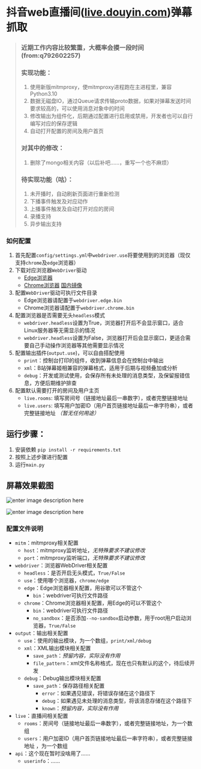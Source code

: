 # 抖音web直播间([live.douyin.com](https://live.douyin.com))弹幕抓取


> ### 近期工作内容比较繁重，大概率会摸一段时间 (from:q792602257)
> 
> ### 实现功能： 
> 1. 使用新版mitmproxy，使mitmproxy进程跑在主进程里，兼容Python3.10
> 2. 数据无磁盘IO，通过Queue请求传输proto数据，如果对弹幕发送时间要求较高的，可以使用消息对象中的时间 
> 3. 修改输出为组件化，后期通过配置进行启用或禁用，开发者也可以自行编写对应的保存逻辑 
> 4. 自动打开配置的房间及用户首页 
>  
> ### 对其中的修改： 
> 1. 删除了mongo相关内容（以后补吧……，重写一个也不麻烦）  
> 
> ### 待实现功能（咕）： 
> 1. 未开播时，自动刷新页面进行重新检测 
> 2. 下播事件触发及对应动作 
> 3. 上播事件触发及自动打开对应的房间 
> 4. 录播支持 
> 5. 异步输出支持 

### **如何配置**
1. 首先配置`config/settings.yml`中`webdriver.use`将要使用到的浏览器（现仅支持`chrome`及`edge`浏览器）
2. 下载对应浏览器`WebDriver`驱动
   - [Edge浏览器](https://developer.microsoft.com/en-us/microsoft-edge/tools/webdriver/)
   - [Chrome浏览器](https://chromedriver.chromium.org/downloads "官网下载") [国内镜像](https://registry.npmmirror.com/binary.html?path=chromedriver/ "淘宝镜像")
3. 配置`WebDriver`驱动可执行文件目录
   - Edge浏览器请配置于`webdriver.edge.bin`
   - Chrome浏览器请配置于`webdriver.chrome.bin`
4. 配置浏览器是否需要无头`headless`模式
   - `webdriver.headless`设置为True，浏览器打开后不会显示窗口，适合Linux服务器等无需显示的情况
   - `webdriver.headless`设置为False，浏览器打开后会显示窗口，更适合需要自己手动操作浏览器等其他需要显示情况
5. 配置输出插件(`output.use`)，可以自由搭配使用
   - `print`：控制台打印的组件，收到弹幕信息会在控制台中输出
   - `xml`：B站弹幕姬相兼容的弹幕格式，适用于后期与视频叠加或分析
   - `debug`：开发或测试使用，会保存所有未处理的消息类型，及保留报错信息，方便后期维护排查
6. 配置默认需要打开的房间及用户主页
   - `live.rooms`: 填写房间号（链接地址最后一串数字），或者完整链接地址
   - `live.users`: 填写用户加密ID（用户首页链接地址最后一串字符串），或者完整链接地址 *（暂无任何用途）*

## 运行步骤：

1. 安装依赖 `pip install -r requirements.txt`
2. 按照上述步骤进行配置
3. 运行`main.py`


## **屏幕效果截图**

![enter image description here](https://github.com/FedoraLinux1/douyin_web_live/blob/main/20220519190807.png)

![enter image description here](https://github.com/gll19920817/tiktok_live/blob/main/WX20211129-144919@2x.png?raw=true)


### 配置文件说明

- `mitm`：mitmproxy相关配置
  - `host`：mitmproxy监听地址，_无特殊要求不建议修改_
  - `port`：mitmproxy监听端口，_无特殊要求不建议修改_
- `webdriver`：浏览器WebDriver相关配置
  - `headless`：是否开启无头模式，`True/False`
  - `use`：使用哪个浏览器，`chrome/edge`
  - `edge`：Edge浏览器相关配置，用谷歌可以不管这个
    - `bin`：webdriver可执行文件路径
  - `chrome`：Chrome浏览器相关配置，用Edge的可以不管这个
    - `bin`：webdriver可执行文件路径
    - `no_sandbox`：是否添加`--no-sandbox`启动参数，用于root用户启动浏览器，`True/False`
- `output`：输出相关配置
  - `use`：使用的输出模块，为一个数组，`print/xml/debug`
  - `xml`：XML输出模块相关配置
    - `save_path`：_预留内容，实际没有作用_
    - `file_pattern`：xml文件名称格式，现在也只有默认的这个，待后续开发
  - `debug`：Debug输出模块相关配置
    - `save_path`：保存路径相关配置
      - `error`：如果遇见错误，将错误存储在这个路径下
      - `debug`：如果遇见未处理的消息类型，将该消息存储在这个路径下
      - `known`：_预留内容，实际没有作用_
- `live`：直播间相关配置
  - `rooms`：房间号（链接地址最后一串数字），或者完整链接地址，为一个数组
  - `users`：用户加密ID（用户首页链接地址最后一串字符串），或者完整链接地址 ，为一个数组
- `api`：这个现在暂时没啥用了……
  - `userinfo`：……
